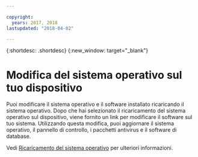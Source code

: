 ```yaml
---

copyright:
  years: 2017, 2018
lastupdated: "2018-04-02"

---
```


{:shortdesc: .shortdesc}
{:new_window: target="_blank"}


# Modifica del sistema operativo sul tuo dispositivo

Puoi modificare il sistema operativo e il software installato ricaricando il sistema operativo. Dopo che hai selezionato il ricaricamento del sistema operativo sul dispositivo, viene fornito un link per modificare il software sul tuo sistema. Utilizzando questa modifica, puoi aggiornare il sistema operativo, il pannello di controllo, i pacchetti antivirus e il software di database.

Vedi [Ricaricamento del sistema operativo](../infrastructure/software/vsi_reload_os.html#reloading-an-os) per ulteriori informazioni.
